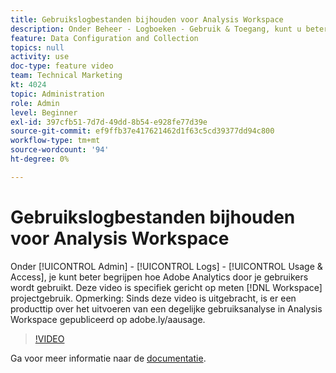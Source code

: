 ```yaml
---
title: Gebruikslogbestanden bijhouden voor Analysis Workspace
description: Onder Beheer - Logboeken - Gebruik & Toegang, kunt u beter het gebruik van Adobe Analytics door uw gebruikers begrijpen. Deze video richt zich specifiek op het meten van het gebruik van het project van de Werkruimte.
feature: Data Configuration and Collection
topics: null
activity: use
doc-type: feature video
team: Technical Marketing
kt: 4024
topic: Administration
role: Admin
level: Beginner
exl-id: 397cfb51-7d7d-49dd-8b54-e928fe77d39e
source-git-commit: ef9ffb37e417621462d1f63c5cd39377dd94c800
workflow-type: tm+mt
source-wordcount: '94'
ht-degree: 0%

---
```


# Gebruikslogbestanden bijhouden voor Analysis Workspace

Onder [!UICONTROL Admin] - [!UICONTROL Logs] - [!UICONTROL Usage & Access], je kunt beter begrijpen hoe Adobe Analytics door je gebruikers wordt gebruikt. Deze video is specifiek gericht op meten [!DNL Workspace] projectgebruik. Opmerking: Sinds deze video is uitgebracht, is er een producttip over het uitvoeren van een degelijke gebruiksanalyse in Analysis Workspace gepubliceerd op adobe.ly/aausage.

>[!VIDEO](https://video.tv.adobe.com/v/29768/?quality=12)

Ga voor meer informatie naar de [documentatie](https://experienceleague.adobe.com/docs/analytics/admin/admin-tools/logs.html?lang=en).
